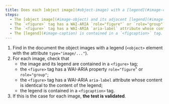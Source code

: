 ```yaml
---
title: Does each [object image](#object-image) with a [legend](#image-caption) (`<object>` tag with the `type="image/..."` attribute associated with an adjacent [legend](#image-caption), if necessary, meet these conditions?
steps:
  - The [object image](#image-object) and its adjacent [legend](#image-caption) are contained in a `<figure>` tag.
  - The `<figure>` tag has a WAI-ARIA `role="figure"` or `role="group"` attribute.
  - The `<figure>` tag has a WAI-ARIA `aria-label` attribute whose content is identical to the content of the [legend](#image-caption).
  - The [legend](#image-caption) is contained in a `<figcaption>` tag.
---
```


1. Find in the document the object images with a legend (`<object>` element with the attribute `type="image/..."`).
2. For each image, check that
   - the image and its legend are contained in a `<figure>` tag;
   - the `<figure>` tag has a WAI-ARIA property `role="figure`" or `role="group"`;
   - the `<figure>` tag has a WAI-ARIA `aria-label` attribute whose content is identical to the content of the legend;
   - the legend is contained in a `<figcaption>` tag.
3. If this is the case for each image, **the test is validated**.
